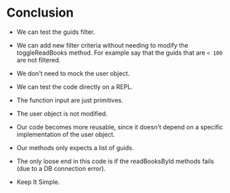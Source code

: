 # Conclusion

- We can test the guids filter.

- We can add new filter criteria without needing to modify the toggleReadBooks method.
  For example say that the guids that are `< 100` are not filtered.

- We don't need to mock the user object.

- We can test the code directly on a REPL.

- The function input are just primitives.

- The user object is not modified.

- Our code becomes more reusable, since it doesn't depend on a specific implementation of the user object.

- Our methods only expects a list of guids.

- The only loose end in this code is if the readBooksById methods fails (due to a DB connection error).

- Keep It Simple.